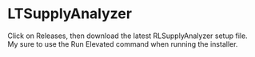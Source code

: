 # LTSupplyAnalyzer
Click on Releases, then download the latest RLSupplyAnalyzer setup file. My sure to use the Run Elevated command when running the installer.
